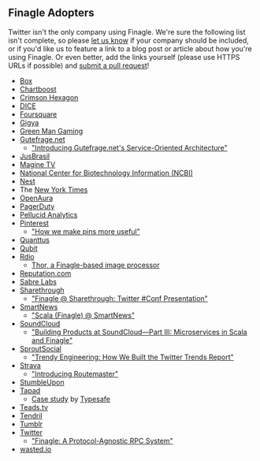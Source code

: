 ## Finagle Adopters

Twitter isn't the only company using Finagle. We're sure the following list
isn't complete, so please [let us know][0] if your company should be included,
or if you'd like us to feature a link to a blog post or article about how
you're using Finagle. Or even better, add the links yourself (please use HTTPS
URLs if possible) and [submit a pull request][1]!

* [Box](https://www.box.com/)
* [Chartboost](https://www.chartboost.com/)
* [Crimson Hexagon](http://www.crimsonhexagon.com/)
* [DICE](http://dice.se/)
* [Foursquare](https://foursquare.com/)
* [Gigya](https://www.gigya.com/)
* [Green Man Gaming](http://www.greenmangaming.com/)
* [Gutefrage.net](http://www.gutefrage.net/)
  * ["Introducing Gutefrage.net's Service-Oriented Architecture"][2]
* [JusBrasil](http://www.jusbrasil.com.br)
* [Magine TV](https://magine.com/)
* [National Center for Biotechnology Information (NCBI)](https://www.ncbi.nlm.nih.gov/)
* [Nest](https://nest.com/)
* The [New York Times](http://www.nytimes.com/)
* [OpenAura](http://openaura.com/)
* [PagerDuty](https://www.pagerduty.com/)
* [Pellucid Analytics](http://www.pellucid.com/)
* [Pinterest](https://www.pinterest.com/)
  * ["How we make pins more useful"][3]
* [Quanttus](http://www.Quanttus.com)
* [Qubit](http://www.qubitproducts.com/)
* [Rdio](https://www.rdio.com/)
  * [Thor, a Finagle-based image processor][4]
* [Reputation.com](https://www.reputation.com/)
* [Sabre Labs](http://sabrelabs.com)
* [Sharethrough](https://www.sharethrough.com/)
  * ["Finagle @ Sharethrough: Twitter #Conf Presentation"][5]
* [SmartNews](https://www.smartnews.com/en/)
  * ["Scala (Finagle) @ SmartNews"][12]
* [SoundCloud](https://soundcloud.com/)
  * ["Building Products at SoundCloud—Part III: Microservices in Scala and
    Finagle"][6]
* [SproutSocial](https://www.sproutsocial.com)
  * ["Trendy Engineering: How We Built the Twitter Trends Report"][7]
* [Strava](http://www.strava.com/)
  * ["Introducing Routemaster"][8]
* [StumbleUpon](https://www.stumbleupon.com/)
* [Tapad](http://www.tapad.com/)
  * [Case study][9] by [Typesafe][10]
* [Teads.tv](https://teads.tv/)
* [Tendril](http://www.tendrilinc.com)
* [Tumblr](https://www.tumblr.com/)
* [Twitter](https://twitter.com/)
  * ["Finagle: A Protocol-Agnostic RPC System"][11]
* [wasted.io](http://wasted.io/)

[0]: https://twitter.com/finagle
[1]: https://github.com/twitter/finagle/blob/master/CONTRIBUTING.md
[2]: http://engineering.gutefrage.net/post/47693566182/introducing-gutefrage-net-s-service-oriented
[3]: http://engineering.pinterest.com/post/59132790640/how-we-make-pins-more-useful
[4]: https://github.com/rdio/thor
[5]: http://engineering.sharethrough.com/blog/2014/04/17/finagle-at-sharethrough-twitter-conf-talk/
[6]: https://developers.soundcloud.com/blog/building-products-at-soundcloud-part-3-microservices-in-scala-and-finagle
[7]: http://sproutsocial.com/insights/engineering-twitter-trends-report/
[8]: http://engineering.strava.com/routemaster/
[9]: https://typesafe.com/blog/tapad_turns_to_typesafe_platform
[10]: https://typesafe.com/
[11]: https://blog.twitter.com/2011/finagle-a-protocol-agnostic-rpc-system
[12]: https://www.slideshare.net/ShigekazuTakei/scalafinaglesmartnewsenglish
